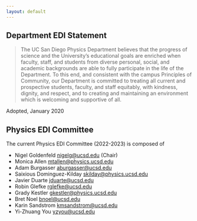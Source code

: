 ```yaml
---
layout: default
---
```


## Department EDI Statement

 > The UC San Diego Physics Department believes that the progress of science and the University’s educational goals are enriched when faculty, staff, and students from diverse personal, social, and academic backgrounds are able to fully participate in the life of the Department. To this end, and consistent with the campus Principles of Community, our Department is committed to treating all current and prospective students, faculty, and staff equitably, with kindness, dignity, and respect, and to creating and maintaining an environment which is welcoming and supportive of all.

Adopted, January 2020

## Physics EDI Committee

The current Physics EDI Committee (2022-2023) is composed of
- Nigel Goldenfeld <nigelg@ucsd.edu> (Chair)
- Monica Allen <mtallen@physics.ucsd.edu>
- Adam Burgasser <aburgasser@ucsd.edu>
- Saixious Dominguez-Kilday <skilday@physics.ucsd.edu>
- Javier Duarte <jduarte@ucsd.edu>
- Robin Glefke <rglefke@ucsd.edu>
- Grady Kestler <gkestler@physics.ucsd.edu>
- Bret Noel <bnoel@ucsd.edu>
- Karin Sandstrom <kmsandstrom@ucsd.edu>
- Yi-Zhuang You <yzyou@ucsd.edu>